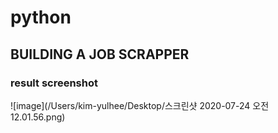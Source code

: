 # python
## BUILDING A JOB SCRAPPER

### result screenshot
![image](/Users/kim-yulhee/Desktop/스크린샷 2020-07-24 오전 12.01.56.png)
